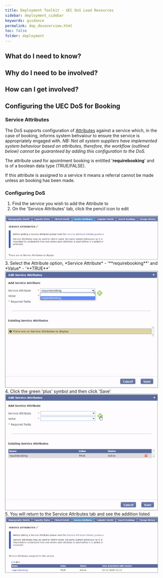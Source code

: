 ```yaml
---
title: Deployment Toolkit - UEC DoS Lead Resources
sidebar: deployment_sidebar
keywords: guidance
permalink: dep_dosoverview.html
toc: false
folder: deployment
---
```


## What do I need to know? 


## Why do I need to be involved?


## How can I get involved?


## Configuring the UEC DoS for Booking

### Service Attributes

The DoS supports configuration of [Attributes](https://developer.nhs.uk/apis/dos-api/ccs_fields_v1.5_service_attribute.html) against a service which, in the case of booking, informs system behvaiour to ensure the service is appropriately engaged with.
*NB: Not all system suppliers have implemented system behaviour based on attributes, therefore, the workflow (outlined below) cannot be guaranteed by adding this configuration to the DoS.*

The attribute used for apointment booking is entitled '**requirebooking**' and is of a boolean data type (TRUE/FALSE).

If this attribute is assigned to a service it means a referral cannot be made unless an booking has been made. 

### Configuring DoS
1. Find the service you wish to add the Attribute to
2. On the 'Service Attributes' tab, click the pencil icon to edit 
<img src="_pages/deployment/toolkit/img/DoS_attribute_Add.png#1">
3. Select the Attribute option, *Service Attribute* - '**requirebooking**' and *Value* - '**TRUE**' 
<img src="_pages/deployment/toolkit/img/DoS_attribute_Configure.png">
4. Click the green 'plus' symbol and then click 'Save' 
<img src="_pages/deployment/toolkit/img/DoS_attribute_Save.png">
5. You will return to the Service Attributes tab and see the addition listed
<img src="_pages/deployment/toolkit/img/DoS_attribute_Added.png">
